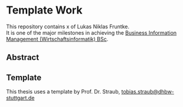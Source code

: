 # Template Work
This repository contains x of Lukas Niklas Fruntke.   
It is one of the major milestones in achieving the [Business Information Management (Wirtschaftsinformatik) BSc](https://www.dhbw-stuttgart.de/studium/bachelor-studienangebot/wirtschaft/wirtschaftsinformatik-application-management/).

## Abstract


## Template
This thesis uses a template by Prof. Dr. Straub, tobias.straub@dhbw-stuttgart.de
